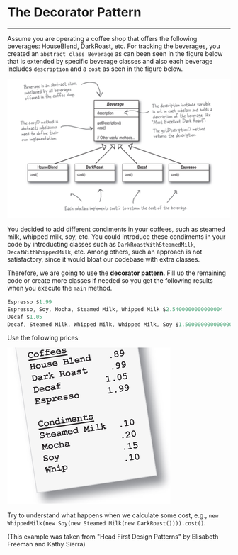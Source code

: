 #  The Decorator Pattern
---
Assume you are operating a coffee shop that offers the following beverages: HouseBlend, DarkRoast, etc. For tracking the beverages, you created an `abstract class Beverage` as can been seen in the figure below that is extended by specific beverage classes and also each beverage includes `description` and a `cost` as seen in the figure below.

![](classes.png)

You decided to add different condiments in your coffees, such as steamed milk, whipped milk, soy, etc. You could introduce these condiments in your code by introducting classes such as `DarkRoastWithSteamedMilk`, `DecafWithWhippedMilk`, etc. Among others, such an approach is not satisfactory, since it would bloat our codebase with extra classes.

Therefore, we are going to use the **decorator pattern**. Fill up the remaining code or create more classes if needed so you get the following results when you execute the `main` method. 
```Java
Espresso $1.99
Espresso, Soy, Mocha, Steamed Milk, Whipped Milk $2.5400000000000004
Decaf $1.05
Decaf, Steamed Milk, Whipped Milk, Whipped Milk, Soy $1.5000000000000002
```

Use the following prices:

![](prices.png)


Try to understand what happens when we calculate some cost, e.g., `new WhippedMilk(new Soy(new Steamed Milk(new DarkRoast()))).cost()`.


 
(This example was taken from "Head First Design Patterns" by Elisabeth Freeman and Kathy Sierra)